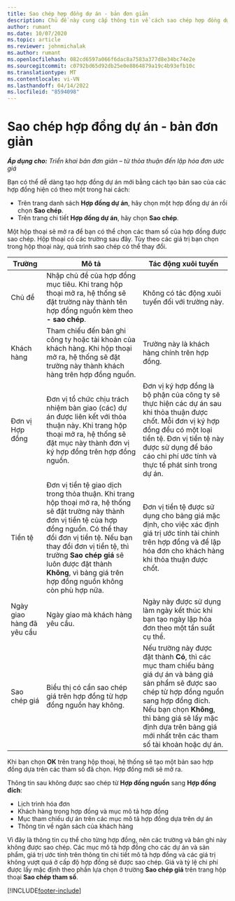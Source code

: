```yaml
---
title: Sao chép hợp đồng dự án - bản đơn giản
description: Chủ đề này cung cấp thông tin về cách sao chép hợp đồng dự án trong Project Operations.
author: rumant
ms.date: 10/07/2020
ms.topic: article
ms.reviewer: johnmichalak
ms.author: rumant
ms.openlocfilehash: 082cd6597a066f6dac8a7583a377d8e34bc74e2e
ms.sourcegitcommit: c0792bd65d92db25e0e8864879a19c4b93efb10c
ms.translationtype: MT
ms.contentlocale: vi-VN
ms.lasthandoff: 04/14/2022
ms.locfileid: "8594098"
---
```

# <a name="copy-project-contracts---lite"></a>Sao chép hợp đồng dự án - bản đơn giản

_**Áp dụng cho:** Triển khai bản đơn giản – từ thỏa thuận đến lập hóa đơn ước giá_

Bạn có thể dễ dàng tạo hợp đồng dự án mới bằng cách tạo bản sao của các hợp đồng hiện có theo một trong hai cách: 

  - Trên trang danh sách **Hợp đồng dự án**, hãy chọn một hợp đồng dự án rồi chọn **Sao chép**.
  - Trên trang chi tiết **Hợp đồng dự án**, hãy chọn **Sao chép**.

Một hộp thoại sẽ mở ra để bạn có thể chọn các tham số của hợp đồng được sao chép. Hộp thoại có các trường sau đây. Tùy theo các giá trị bạn chọn trong hộp thoại này, quá trình sao chép có thể thay đổi.

| **Trường** | **Mô tả** | **Tác động xuôi tuyến** |
| --- | --- | --- |
| Chủ đề | Nhập chủ đề của hợp đồng mục tiêu. Khi trang hộp thoại mở ra, hệ thống sẽ đặt trường này thành tên hợp đồng nguồn kèm theo **- sao chép**. | Không có tác động xuôi tuyến đối với trường này. |
| Khách hàng | Tham chiếu đến bản ghi công ty hoặc tài khoản của khách hàng. Khi hộp thoại mở ra, hệ thống sẽ đặt trường này thành khách hàng trên hợp đồng nguồn. | Trường này là khách hàng chính trên hợp đồng. |
| Đơn vị Hợp đồng | Đơn vị tổ chức chịu trách nhiệm bàn giao (các) dự án được liên kết với thỏa thuận này. Khi trang hộp thoại mở ra, hệ thống sẽ đặt mục này thành đơn vị ký hợp đồng trên hợp đồng nguồn. | Đơn vị ký hợp đồng là bộ phận của công ty sẽ thực hiện các dự án sau khi thỏa thuận được chốt. Mỗi đơn vị ký hợp đồng đều có một loại tiền tệ. Đơn vị tiền tệ này được sử dụng để báo cáo chi phí ước tính và thực tế phát sinh trong dự án. |
| Tiền tệ | Đơn vị tiền tệ giao dịch trong thỏa thuận. Khi trang hộp thoại mở ra, hệ thống sẽ đặt trường này thành đơn vị tiền tệ của hợp đồng nguồn. Có thể thay đổi đơn vị tiền tệ. Nếu bạn thay đổi đơn vị tiền tệ, thì trường **Sao chép giá** sẽ luôn được đặt thành **Không**, vì bảng giá trên hợp đồng nguồn không còn phù hợp nữa. | Đơn vị tiền tệ được sử dụng cho bảng giá mặc định, cho việc xác định giá trị ước tính tài chính trên hợp đồng và để lập hóa đơn cho khách hàng khi thỏa thuận được chốt. |
| Ngày giao hàng đã yêu cầu | Ngày giao mà khách hàng yêu cầu. | Ngày này được sử dụng làm ngày kết thúc khi bạn tạo ngày lập hóa đơn theo một tần suất cụ thể. |
| Sao chép giá | Biểu thị có cần sao chép giá trên hợp đồng từ hợp đồng nguồn hay không. | Nếu trường này được đặt thành **Có**, thì các mục tham chiếu bảng giá dự án và bảng giá sản phẩm sẽ được sao chép từ hợp đồng nguồn sang hợp đồng đích. Nếu bạn chọn **Không**, thì bảng giá sẽ lấy mặc định dựa trên bảng giá mới nhất trên các tham số tài khoản hoặc dự án. |

Khi bạn chọn **OK** trên trang hộp thoại, hệ thống sẽ tạo một bản sao hợp đồng dựa trên các tham số đã chọn. Hợp đồng mới sẽ mở ra.

Thông tin sau không được sao chép từ **Hợp đồng nguồn** sang **Hợp đồng đích**:

  - Lịch trình hóa đơn
  - Khách hàng trong hợp đồng và mục mô tả hợp đồng
  - Mục tham chiếu dự án trên các mục mô tả hợp đồng dựa trên dự án
  - Thông tin về ngân sách của khách hàng

Vì đây là thông tin cụ thể cho từng hợp đồng, nên các trường và bản ghi này không được sao chép. Các mục mô tả hợp đồng cho các dự án và sản phẩm, giá trị ước tính trên thông tin chi tiết mô tả hợp đồng và các giá trị không vượt quá ở cấp độ hợp đồng sẽ được sao chép. Giá và tỷ lệ chi phí được lấy mặc định theo phần lựa chọn ở trường **Sao chép giá** trên trang hộp thoại **Sao chép tham số**.


[!INCLUDE[footer-include](../../includes/footer-banner.md)]